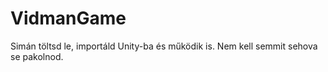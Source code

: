 # VidmanGame

Simán töltsd le, importáld Unity-ba és működik is. Nem kell semmit sehova se pakolnod.